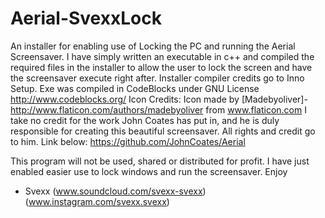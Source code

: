# Aerial-SvexxLock
An installer for enabling use of Locking the PC and running the Aerial Screensaver.
I have simply written an executable in c++ and compiled the required files in the installer to allow the user to lock the screen and have the screensaver execute right after.
Installer compiler credits go to Inno Setup.
Exe was compiled in CodeBlocks under GNU License http://www.codeblocks.org/
Icon Credits: Icon made by [Madebyoliver]- http://www.flaticon.com/authors/madebyoliver from www.flaticon.com 
I take no credit for the work John Coates has put in, and he is duly responsible for creating this beautiful screensaver.
All rights and credit go to him. Link below:
https://github.com/JohnCoates/Aerial

This program will not be used, shared or distributed for profit. I have just enabled easier use to lock windows and run the screensaver. 
Enjoy

- Svexx
(www.soundcloud.com/svexx-svexx)
(www.instagram.com/svexx.svexx)

